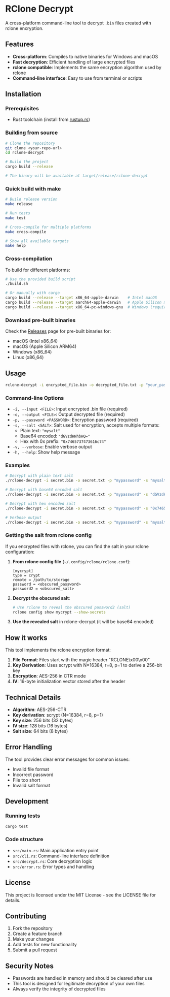 # RClone Decrypt

A cross-platform command-line tool to decrypt `.bin` files created with rclone encryption.

## Features

- **Cross-platform**: Compiles to native binaries for Windows and macOS
- **Fast decryption**: Efficient handling of large encrypted files
- **rclone compatible**: Implements the same encryption algorithm used by rclone
- **Command-line interface**: Easy to use from terminal or scripts

## Installation

### Prerequisites
- Rust toolchain (install from [rustup.rs](https://rustup.rs/))

### Building from source

```bash
# Clone the repository
git clone <your-repo-url>
cd rclone-decrypt

# Build the project
cargo build --release

# The binary will be available at target/release/rclone-decrypt
```

### Quick build with make

```bash
# Build release version
make release

# Run tests
make test

# Cross-compile for multiple platforms
make cross-compile

# Show all available targets
make help
```

### Cross-compilation

To build for different platforms:

```bash
# Use the provided build script
./build.sh

# Or manually with cargo
cargo build --release --target x86_64-apple-darwin    # Intel macOS
cargo build --release --target aarch64-apple-darwin   # Apple Silicon macOS
cargo build --release --target x86_64-pc-windows-gnu  # Windows (requires mingw-w64)
```

### Download pre-built binaries

Check the [Releases](https://github.com/your-username/rclone-decrypt/releases) page for pre-built binaries for:
- macOS (Intel x86_64)
- macOS (Apple Silicon ARM64) 
- Windows (x86_64)
- Linux (x86_64)

## Usage

```bash
rclone-decrypt -i encrypted_file.bin -o decrypted_file.txt -p "your_password" -s "your_salt"
```

### Command-line Options

- `-i, --input <FILE>`: Input encrypted .bin file (required)
- `-o, --output <FILE>`: Output decrypted file (required)
- `-p, --password <PASSWORD>`: Encryption password (required)
- `-s, --salt <SALT>`: Salt used for encryption, accepts multiple formats:
  - Plain text: `"mysalt"` 
  - Base64 encoded: `"dGVzdHNhbHQ="`
  - Hex with 0x prefix: `"0x7465737473616c74"`
- `-v, --verbose`: Enable verbose output
- `-h, --help`: Show help message

### Examples

```bash
# Decrypt with plain text salt
./rclone-decrypt -i secret.bin -o secret.txt -p "mypassword" -s "mysalt"

# Decrypt with base64 encoded salt
./rclone-decrypt -i secret.bin -o secret.txt -p "mypassword" -s "dGVzdHNhbHQ="

# Decrypt with hex encoded salt
./rclone-decrypt -i secret.bin -o secret.txt -p "mypassword" -s "0x7465737473616c74"

# Verbose output
./rclone-decrypt -i secret.bin -o secret.txt -p "mypassword" -s "mysalt" -v
```

### Getting the salt from rclone config

If you encrypted files with rclone, you can find the salt in your rclone configuration:

1. **From rclone config file** (`~/.config/rclone/rclone.conf`):
   ```
   [mycrypt]
   type = crypt
   remote = /path/to/storage
   password = <obscured_password>
   password2 = <obscured_salt>
   ```

2. **Decrypt the obscured salt**:
   ```bash
   # Use rclone to reveal the obscured password2 (salt)
   rclone config show mycrypt --show-secrets
   ```
   
3. **Use the revealed salt** in rclone-decrypt (it will be base64 encoded)

## How it works

This tool implements the rclone encryption format:

1. **File Format**: Files start with the magic header "RCLONE\x00\x00"
2. **Key Derivation**: Uses scrypt with N=16384, r=8, p=1 to derive a 256-bit key
3. **Encryption**: AES-256 in CTR mode
4. **IV**: 16-byte initialization vector stored after the header

## Technical Details

- **Algorithm**: AES-256-CTR
- **Key derivation**: scrypt (N=16384, r=8, p=1)
- **Key size**: 256 bits (32 bytes)
- **IV size**: 128 bits (16 bytes)
- **Salt size**: 64 bits (8 bytes)

## Error Handling

The tool provides clear error messages for common issues:
- Invalid file format
- Incorrect password
- File too short
- Invalid salt format

## Development

### Running tests

```bash
cargo test
```

### Code structure

- `src/main.rs`: Main application entry point
- `src/cli.rs`: Command-line interface definition
- `src/decrypt.rs`: Core decryption logic
- `src/error.rs`: Error types and handling

## License

This project is licensed under the MIT License - see the LICENSE file for details.

## Contributing

1. Fork the repository
2. Create a feature branch
3. Make your changes
4. Add tests for new functionality
5. Submit a pull request

## Security Notes

- Passwords are handled in memory and should be cleared after use
- This tool is designed for legitimate decryption of your own files
- Always verify the integrity of decrypted files
